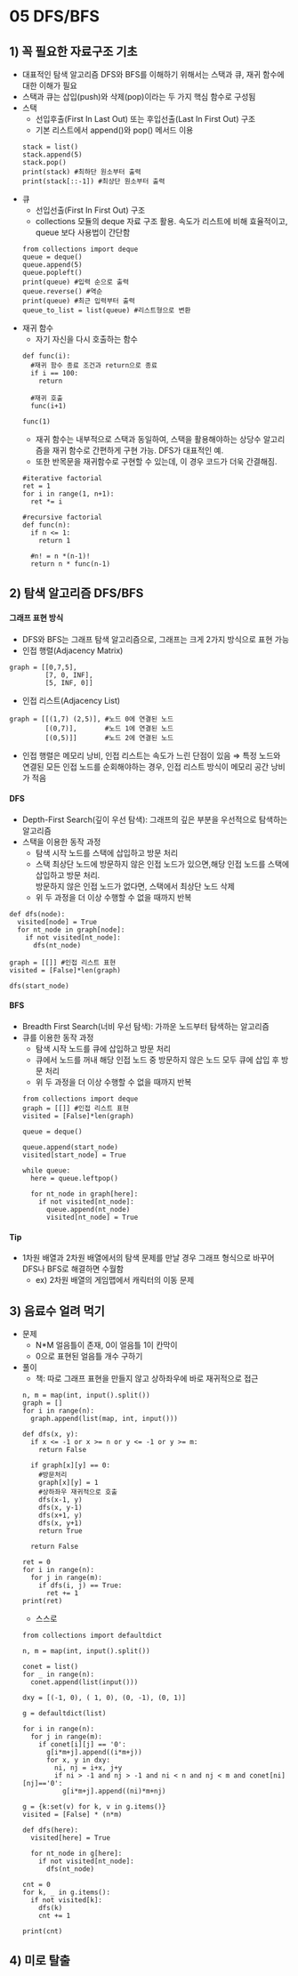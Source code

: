 # 05 DFS/BFS

## 1) 꼭 필요한 자료구조 기초
- 대표적인 탐색 알고리즘 DFS와 BFS를 이해하기 위해서는 스택과 큐, 재귀 함수에 대한 이해가 필요
- 스택과 큐는 삽입(push)와 삭제(pop)이라는 두 가지 핵심 함수로 구성됨
- 스택
  - 선입후출(First In Last Out) 또는 후입선출(Last In First Out) 구조
   - 기본 리스트에서 append()와 pop() 메서드 이용
   ```
  stack = list()
  stack.append(5)
  stack.pop()
  print(stack) #최하단 원소부터 출력
   print(stack[::-1]) #최상단 원소부터 출력
  ```
- 큐
  - 선입선출(First In First Out) 구조
  - collections 모듈의 deque 자료 구조 활용. 속도가 리스트에 비해 효율적이고, queue 보다 사용법이 간단함
  ```
  from collections import deque
  queue = deque()
  queue.append(5)
  queue.popleft()
  print(queue) #입력 순으로 출력
  queue.reverse() #역순
  print(queue) #최근 입력부터 출력
  queue_to_list = list(queue) #리스트형으로 변환
  ```
- 재귀 함수
  - 자기 자신을 다시 호출하는 함수
  ```
  def func(i):
    #재귀 함수 종료 조건과 return으로 종료   
    if i == 100:
      return

    #재귀 호출
    func(i+1)
  
  func(1)
  ```
  - 재귀 함수는 내부적으로 스택과 동일하여, 스택을 활용해야하는 상당수 알고리즘을 재귀 함수로 간편하게 구현 가능. DFS가 대표적인 예.
  - 또한 반목문을 재귀함수로 구현할 수 있는데, 이 경우 코드가 더욱 간결해짐.
  ```
  #iterative factorial
  ret = 1
  for i in range(1, n+1):
    ret *= i
  
  #recursive factorial
  def func(n):
    if n <= 1:
      return 1
    
    #n! = n *(n-1)!
    return n * func(n-1)
  ```  

## 2) 탐색 알고리즘 DFS/BFS
#### 그래프 표현 방식
- DFS와 BFS는 그래프 탐색 알고리즘으로, 그래프는 크게 2가지 방식으로 표현 가능
- 인접 행렬(Adjacency Matrix)
```
graph = [[0,7,5], 
         [7, 0, INF], 
         [5, INF, 0]]
```
- 인접 리스트(Adjacency List)
```
graph = [[(1,7) (2,5)], #노드 0에 연결된 노드 
         [(0,7)],       #노드 1에 연결된 노드
         [(0,5)]]       #노드 2에 연결된 노드
```
- 인접 행렬은 메모리 낭비, 인접 리스트는 속도가 느린 단점이 있음
$\Rightarrow$ 특정 노드와 연결된 모든 인접 노드를 순회해야하는 경우, 인접 리스트 방식이 메모리 공간 낭비가 적음

#### DFS
- Depth-First Search(깊이 우선 탐색): 그래프의 깊은 부분을 우선적으로 탐색하는 알고리즘
- 스택을 이용한 동작 과정
  - 탐색 시작 노드를 스택에 삽입하고 방문 처리
  - 스택 최상단 노드에 방문하지 않은 인접 노드가 있으면,해당 인접 노드를 스택에 삽입하고 방문 처리.  
    방문하지 않은 인접 노드가 없다면, 스택에서 최상단 노드 삭제
  - 위 두 과정을 더 이상 수행할 수 없을 때까지 반복
```
def dfs(node):
  visited[node] = True
  for nt_node in graph[node]:
    if not visited[nt_node]:
      dfs(nt_node)

graph = [[]] #인접 리스트 표현
visited = [False]*len(graph)

dfs(start_node)
```

#### BFS
- Breadth First Search(너비 우선 탐색): 가까운 노드부터 탐색하는 알고리즘
- 큐를 이용한 동작 과정
  - 탐색 시작 노드를 큐에 삽입하고 방문 처리
  - 큐에서 노드를 꺼내 해당 인접 노드 중 방문하지 않은 노드 모두 큐에 삽입 후 방문 처리
  - 위 두 과정을 더 이상 수행할 수 없을 때까지 반복
  ```
  from collections import deque
  graph = [[]] #인접 리스트 표현
  visited = [False]*len(graph)

  queue = deque()
  
  queue.append(start_node)
  visited[start_node] = True

  while queue:
    here = queue.leftpop()
    
    for nt_node in graph[here]:
      if not visited[nt_node]:
        queue.append(nt_node)
        visited[nt_node] = True

  ```

#### Tip
- 1차원 배열과 2차원 배열에서의 탐색 문제를 만날 경우 그래프 형식으로 바꾸어 DFS나 BFS로 해결하면 수월함
  - ex) 2차원 배열의 게임맵에서 캐릭터의 이동 문제

## 3) 음료수 얼려 먹기
- 문제
  - N*M 얼음틀이 존재, 0이 얼음틀 1이 칸막이
  - 0으로 표현된 얼음틀 개수 구하기
- 풀이
  - 책: 따로 그래프 표현을 만들지 않고 상하좌우에 바로 재귀적으로 접근
  ```
  n, m = map(int, input().split())
  graph = []
  for i in range(n):
    graph.append(list(map, int, input()))

  def dfs(x, y):
    if x <= -1 or x >= n or y <= -1 or y >= m:
      return False
  
    if graph[x][y] == 0:
      #방문처리
      graph[x][y] = 1
      #상하좌우 재귀적으로 호출
      dfs(x-1, y)
      dfs(x, y-1)
      dfs(x+1, y)
      dfs(x, y+1)
      return True 

    return False

  ret = 0
  for i in range(n):
    for j in range(m):
      if dfs(i, j) == True:
        ret += 1
  print(ret)
  ```
  - 스스로
  ```
  from collections import defaultdict

  n, m = map(int, input().split())

  conet = list()
  for _ in range(n):
    conet.append(list(input()))

  dxy = [(-1, 0), ( 1, 0), (0, -1), (0, 1)]

  g = defaultdict(list)

  for i in range(n):
    for j in range(m):
      if conet[i][j] == '0':
        g[i*m+j].append((i*m+j))
        for x, y in dxy:
          ni, nj = i+x, j+y
          if ni > -1 and nj > -1 and ni < n and nj < m and conet[ni][nj]=='0':
            g[i*m+j].append((ni)*m+nj)

  g = {k:set(v) for k, v in g.items()}
  visited = [False] * (n*m)

  def dfs(here):
    visited[here] = True

    for nt_node in g[here]:
      if not visited[nt_node]:
        dfs(nt_node)

  cnt = 0
  for k, _ in g.items():
    if not visited[k]:
      dfs(k)
      cnt += 1

  print(cnt)
  ```

## 4) 미로 탈출